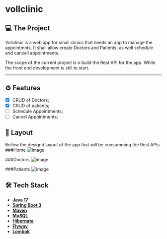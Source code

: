 # vollclinic

## 💻 The Project

Vollclinic is a web app for small clinics that needs an app to manage the appointmnts. 
It shall allow create Doctors and Patients, as well schedule and cancell appointments.

The scope of the current project is o build the Rest API for the app. While the front end development is still to start.

---

## ⚙️ Features

- [x] CRUD of Doctors;
- [x] CRUD of patients;
- [ ] Schedule Appointments;
- [ ] Cancel Appointments;

## 🎨 Layout
Bellow the designd layout of the app that will be consumming the Rest APIs
###Home
![image](https://user-images.githubusercontent.com/122406765/213868534-aa30c69d-cb37-4eca-8486-0863f7a45292.png)

###Doctors
![image](https://user-images.githubusercontent.com/122406765/213868599-788d4d6c-5e1b-4894-ab04-27bb6ae5ec0f.png)

###Patients
![image](https://user-images.githubusercontent.com/122406765/213868647-ab3b9367-f604-4a77-9083-7e08f0f7ffb2.png)

## 🛠 Tech Stack
- **[Java 17](https://www.oracle.com/java)**
- **[Spring Boot 3](https://spring.io/projects/spring-boot)**
- **[Maven](https://maven.apache.org)**
- **[MySQL](https://www.mysql.com)**
- **[Hibernate](https://hibernate.org)**
- **[Flyway](https://flywaydb.org)**
- **[Lombok](https://projectlombok.org)**

